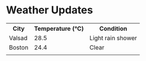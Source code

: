 # Weather Updates

<!-- WEATHER-UPDATE-START -->
<table><tr><th>City</th><th>Temperature (°C)</th><th>Condition</th></tr><tr><td>Valsad</td><td>28.5</td><td>Light rain shower</td></tr><tr><td>Boston</td><td>24.4</td><td>Clear</td></tr><tr><td></td><td></td><td></td></tr></table>
<!-- WEATHER-UPDATE-END -->

